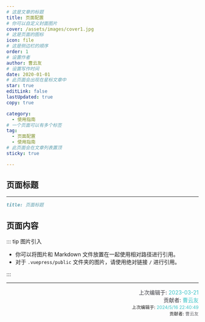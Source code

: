 ```yaml
---
# 这是文章的标题
title: 页面配置
# 你可以自定义封面图片
cover: /assets/images/cover1.jpg
# 这是页面的图标
icon: file
# 这是侧边栏的顺序
order: 1
# 设置作者
author: 曹云友
# 设置写作时间
date: 2020-01-01
# 此页面会出现在星标文章中
star: true
editLink: false
lastUpdated: true
copy: true

category:
  - 使用指南
# 一个页面可以有多个标签
tag:
  - 页面配置
  - 使用指南
# 此页面会在文章列表置顶
sticky: true

---
```

<!-- more -->
## 页面标题

<!-- 
  这是多行注释，
  可以跨多行书写，
  渲染后不可见。
-->

---
```md
title: 页面标题
```
<!-- 
## 页面信息

//  你可以在 Markdown 的 Frontmatter 中设置页面信息。
// - 作者设置为 Ms.Hope。
// - 写作日期为 2020 年 1 月 1 日
// - 分类为 “使用指南”
// - 标签为 “页面配置” 和 “使用指南”

// 你可以自由在这里书写你的 Markdown。
-->
## 页面内容
::: tip 图片引入
 - 你可以将图片和 Markdown 文件放置在一起使用相对路径进行引用。
 - 对于 `.vuepress/public` 文件夹的图片，请使用绝对链接 `/` 进行引用。

:::

---

<div style="text-align: right;">
  <font color="#3C3C43">上次编辑于: </font><font color="#3C3C43C7">2023-03-21</font><br>
  <font color="#3C3C43">贡献者: </font><font color="#3C3C43C7">曹云友</font>
</div>
<div style="float: right; text-align: right;">
  <sub>上次编辑于: <font color="#3C3C43C7">2024/5/16 22:40:49</font></sub><br>
  <sub>贡献者: <span style="color: rgba(60, 60, 67, 0.78);">曹云友</span></sub>
</div>
